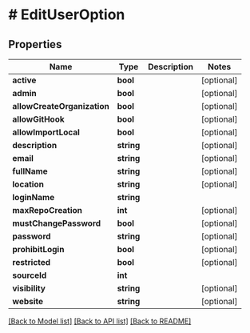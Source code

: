 # # EditUserOption

## Properties

Name | Type | Description | Notes
------------ | ------------- | ------------- | -------------
**active** | **bool** |  | [optional]
**admin** | **bool** |  | [optional]
**allowCreateOrganization** | **bool** |  | [optional]
**allowGitHook** | **bool** |  | [optional]
**allowImportLocal** | **bool** |  | [optional]
**description** | **string** |  | [optional]
**email** | **string** |  | [optional]
**fullName** | **string** |  | [optional]
**location** | **string** |  | [optional]
**loginName** | **string** |  |
**maxRepoCreation** | **int** |  | [optional]
**mustChangePassword** | **bool** |  | [optional]
**password** | **string** |  | [optional]
**prohibitLogin** | **bool** |  | [optional]
**restricted** | **bool** |  | [optional]
**sourceId** | **int** |  |
**visibility** | **string** |  | [optional]
**website** | **string** |  | [optional]

[[Back to Model list]](../../README.md#models) [[Back to API list]](../../README.md#endpoints) [[Back to README]](../../README.md)
